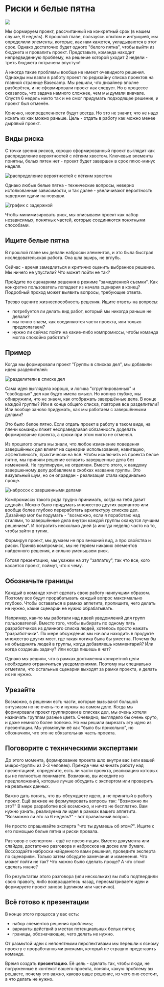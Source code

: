 # Риски и белые пятна

![](https://basecamp.com/assets/books/shapeup/1.4/intro_cartoon-e2d13cf3feb0ee1bd00b9977a2a91b39dc461252774ae6feac4bf7e04e76c825.png)

Мы формируем проект, рассчитанный на конкретный срок (в нашем случае, 6 недель). В прошлой главе, пользуясь опытом и интуицией, мы определили элементы, которые, как нам кажется, укладываются в этот срок. Однако достаточно будет одного "белого пятна", чтобы выйти из бюджета и провалить проект. Представьте, команда находит непредвиденную проблему, на решение которой уходит 2 недели - треть бюджета потрачена впустую! 

А иногда такие проблемы вообще не имеют очевидного решения. Однажды мы взяли в работу проект по редизайну списка проектов на главной странице Basecamp. Мы решили, что дизайнер вполне разберётся, и не сформировали проект как следует. Но в процессе оказалось, что задача намного сложнее, чем мы думали вначале. Спустя 6 недель никто так и не смог придумать подходящее решение, и проект был отменён.

Конечно, неопределенности будут всегда. Но это не значит, что не надо искать их как можно раньше. Цель - отдать в работу как можно менее дырявый проект.

## Виды риска

С точки зрения рисков, хорошо сформированный проект выглядит как 
распределение вероятностей с лёгким хвостом. Ключевые элементы понятны, белых пятен нет - проект будет завершен в срок плюс-минус неделя.

![распределение вероятностей с лёгким хвостом](https://basecamp.com/assets/books/shapeup/1.4/thin_tailed-a2d3f4ecb256e5766db72e80cde6815c6fa42058d90063c3f4edd423f752905f.jpg)

Однако любые белые пятна - технические вопросы, неверно истолкованные зависимости, и так далее - увеличивают вероятность задержки сдачи на порядок.

![график с задержкой](https://basecamp.com/assets/books/shapeup/1.4/fat_tailed-5fb8e1135bd81c8b8cee8bba29be34ec985a983698a65f9aaefdef79ab63b575.jpg)

Чтобы минимизировать риск, мы описываем проект как набор независимых, понятных частей, которые соединяются понятными способами.

## Ищите белые пятна

В прошлой главе мы делали наброски элементов, и это была быстрая исследовательская работа. Она шла вширь, не вглубь. 

Сейчас - время замедлиться и критично оценить выбранное решение. Мы ничего не упустили? Что может пойти не так?

Пройдите по сценариям решения в режиме "замедленной съемки". Как конкретно пользователь попадает из начала сценария в конец? Подробный проход может выявить вопросы, требующие ответа.

Трезво оцените жизнеспособность решения. Ищите ответы на вопросы:

* потребуется ли делать вид работ, который мы никогда раньше не делали?
* мы точно знаем, как соединяются части проекта, или только предполагаем?
* нужно ли сейчас пойти на какие-либо компромиссы, чтобы команда могла спокойно работать?

## Пример


Когда мы формировали проект "Группы в списках дел", мы добавили идею разделителей:

![разделители в списке дел](https://basecamp.com/assets/books/shapeup/1.3/fat_marker_1-0584765a210e4d2c130096bbc8e862c363328afb9f227ecbc89421fe6a2544ef.png)

Сама идея выглядела хорошо, и логика "сгруппированных" и "свободных" дел как будто имела смысл. Но копнув глубже, мы обнаружили, что не знаем, как отображать завершённые дела. В конце каждой группы? Или в конце общего списка, повторив все разделители? Или вообще заново придумать, как мы работаем с завершёнными делами?

Это было белое пятно. Если отдать проект в работу в таком виде, на плечи команды ляжет несправедливая обязанность доделать формирование проекта, а сроки при этом никто не отменял. 

Из прошлого опыта мы знали, что любое изменение поведения завершённых дел влияет на сценарии использования, навигацию, эффективность, практически на всё. Чтобы исключить из проекта белое пятно, мы приняли решение оставить завершенные дела без изменений. Не группируем, не отделяем. Вместо этого, к каждому завершенному делу добавляем в скобках название группы. Это визуальный шум, но он оправдан - реализация стала кардинально проще. 

![набросок с завршенными делами](https://basecamp.com/assets/books/shapeup/1.4/completed_items-0140398be104a5ec897f74c0030812c13f7006cdb6b377b8ab5e3bebdbcece98.png)

Компромиссы такого рода трудно принимать, когда на тебя давит дедлайн. Можно было придумать множество других вариантов или вообще более глубоко переработать архитектуру списков дел. Дизайнер мог бы подумать - "возможно, если я поработаю над стилями, то завершённые дела внутри каждой группы окажутся лучшим решением". И потратить несколько дней (а иногда недель) часто на то, чтобы зайти в тупик.

Формируя проект, мы думаем не про внешний вид, а про свойства и риски. Приняв компромисс, мы не теряем никаких элементов найденного решения, и сильно уменьшаем риск.

Готовя презентацию, мы укажем на эту "заплатку", так что все, кого касается проект, поймут, что к чему.

## Обозначьте границы

Каждый в команде хочет сделать свою работу наилучшим образом. Поэтому все будут прорабатывать каждый вопрос максимально глубоко. Чтобы оставаться в рамках аппетита, пропишите, чего делать не нужно, какие сценарии не нужно обрабатывать.

Например, как-то мы работали над идеей уведомлений для групп пользователей. Вместо того, чтобы выбирать по одному пять разработчиков из длинного списка людей, хотелось просто нажать "разработчики". По мере обсуждения мы начали находить в продукте множество других мест, где такая логика была бы уместна. Почему бы не объединять людей в группы, когда добавляешь комментарий? Или когда создаешь задачу? Или когда пишешь в чат?

Однако мы решили, что в рамках достижения конкретной цели необходимо ограничиться уведомлениями. Поэтому мы специально отметили, что  остальные сценарии выходят за рамки проекта, и делать их не нужно.

## Урезайте

Возможно, в решении есть части, которые вызывают большой энтузиазм но не очень-то и нужны на самом деле. Когда мы формировали проект группировки в списках дел, мы очень хотели назначать группам разные цвета. Очевидно, выглядело бы очень круто, и даже немного более полезно. Но мы решили вырезать эту идею из презентации. Мы упомянули её как "было бы прикольно", но обозначили, что это не обязательная часть проекта.

## Поговорите с техническими экспертами

До этого момента, формирование проекта шло внутри вас (или вашей микро-группы из 2-3 человек). Прежде чем начинать работу над презентацией, определите, есть ли части проекта, реализацию которых вы не полностью понимаете. Возможно, вы исходите из предположений, которые лучше обсудить с экспертом или проверить на реальных данных.

Важно дать понять, что вы обсуждаете идею, а не принятый в работу проект. Ещё важнее не формулировать вопросы так: "Возможно ли это?" В мире разработке всё возможно, и ничто не бесплатно. Вам нужно узнать, реализуема ли идея в рамках вашего аппетита. "Возможно ли это за 6 недель?" - вот правильный вопрос.

Не просто спрашивайте эксперта "что ты думаешь об этом?". Ищите с его помощью белые пятна и риски провала. 

Разговор с экспертом - ещё не презентация. Вместо документа или слайдов, достаточно разговора и набросков на доске или бумаге. Воссоздайте наброски найденного вами решения, проведите эксперта по сценариям. Только затем обсудите замечания и изменения. Что может пойти не так? Что можно было сделать проще? А что стоит сделать иначе?

По результатам этого разговора (или нескольких) вы либо подтвердили свою правоту, либо возвращаетесь назад, пересматриваете идеи и формируете проект заново (целиком или частично).

## Всё готово к презентации

В конце этого процесса у вас есть:

* набор элементов решения проблемы;
* варианты действий в местах потенциальных белых пятен;
* границы, обозначающие, чего делать не нужно.

От размытой идеи с непонятными перспективами мы перешли к ясному проекту с проработанными рисками, который не страшно представить команде.

Время создать **презентацию**. Её цель - сделать так, чтобы люди, не погруженные в контекст вашего проекта, поняли, какую проблему вы решаете, почему это важно, каково ваше решение, из чего оно состоит, а что делать не нужно. 